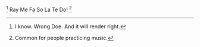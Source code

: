 [^Doh] Ray Me Fa So La Te Do! [^1]

[^Doh]: I know. Wrong Doe. And it will render right.
[^1]: Common for people practicing music.
